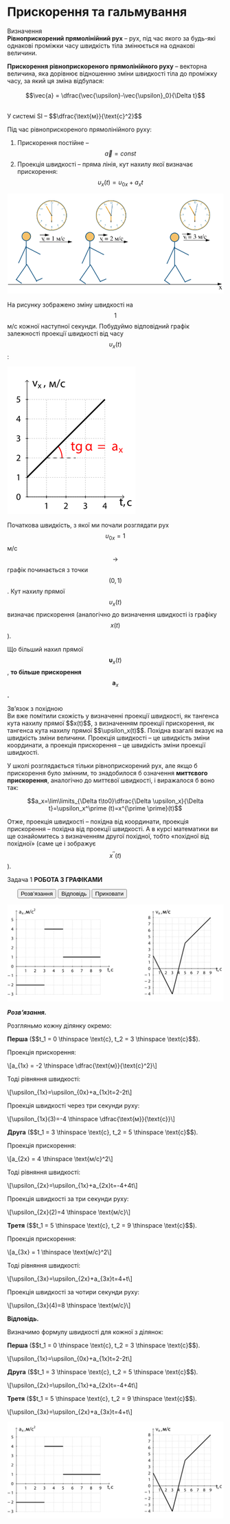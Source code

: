 # Прискорення та гальмування

<div class="eoz-wrap">
<span class="eoz">Визначення</span>
<div class="eoz-text">
<b>Рівноприскорений прямолінійний рух</b> – рух, під час якого за будь-які однакові проміжки часу швидкість тіла змінюється на однакові величини.
<p></p>
<b>Прискорення рівноприскореного прямолінійного руху</b> – векторна величина, яка дорівнює відношенню зміни швидкості тіла до проміжку часу, за який ця зміна відбулася:
<br>
<br>

<div align="center">$$\vec{a} = \dfrac{\vec{\upsilon}-\vec{\upsilon}_0}{\Delta t}$$</div><br>


<p><span class="p1">У системі SI</span> – $$\dfrac{\text{м}}{\text{с}^2}$$</p>

</div>
</div>

Під час рівноприскореного прямолінійного руху:
1. Прискорення постійне – $$\vec{a}=const$$
2. Проекція швидкості – пряма лінія, кут нахилу якої визначає прискорення: 
$$\upsilon_x(t)=\upsilon_{0x}+a_xt$$

<img class="image"  src="/images/chapter_2/3.svg" />

На рисунку зображено зміну швидкості на $$1$$ м/с кожної наступної секунди. Побудуймо відповідний графік залежності проекції швидкості від часу $$\upsilon_x(t)$$:

<img class="image"  src="/images/chapter_2/4.svg" />

Початкова швидкість, з якої ми почали розглядати рух $$\upsilon_{0x}= 1$$ м/с $$\rightarrow$$ графік починається з точки $$(0,1)$$. Кут нахилу прямої $$\upsilon_x(t)$$ визначає прискорення (аналогічно до визначення швидкості із графіку $$x(t)$$).

<span class="p1">Що більший нахил прямої</span> $$\boldsymbol \upsilon_x(t)$$, <b>то більше прискорення</b> $$\boldsymbol a_x$$<b>.</b>


<div class="add-wrap">
<span class="add">Зв’язок з похідною</span>
<div class="add-text">
Ви вже помітили схожість у визначенні проекції швидкості, як тангенса кута нахилу прямої $$x(t)$$, з визначенням проекції прискорення, як тангенса кута нахилу прямої $$\upsilon_x(t)$$. Похідна взагалі вказує на швидкість зміни величини. Проекція швидкості – це швидкість зміни координати, а проекція прискорення – це швидкість зміни проекції швидкості.

У школі розглядається тільки рівноприскорений рух, але якщо б прискорення було змінним, то знадобилося б означення <b>миттєвого прискорення</b>, аналогічно до миттєвої швидкості, і виражалося б воно так:

$$a_x=\lim\limits_{\Delta t\to0}\dfrac{\Delta \upsilon_x}{\Delta t}=\upsilon_x^\prime (t)=x^{\prime \prime}(t)$$

Отже, проекція швидкості – похідна від координати, проекція прискорення – похідна від проекції швидкості. А в курсі математики ви ще ознайомитесь з визначенням другої похідної, тобто «похідної від похідної» (саме це і зображує $$x^{\prime \prime}(t)$$).
</div>
</div>

<div class="space">
<div class="task-wrap">
<span class="task">Задача 1</span> <b>РОБОТА З ГРАФІКАМИ</b>
<div class="task-text">

<p>
<ul class="nav-tab" id="mytab">
<button class="btn" data-target="#decision" data-toggle="pill">Розв’язання</button>
<button class="btn" data-target="#answer" data-toggle="pill">Вiдповiдь</button>
<button class="btn" data-target="#hide" data-toggle="pill">Приховати</button>
</ul>
<div id="mytab" class="tab-content">
  <div class="tab-pane" id="decision">
<p><img class="image"  src="/images/chapter_2/5.svg" /></p>
<p><b><i>Розв’язання.</i> </b> </p>
<p> Розгляньмо кожну ділянку окремо: </p>
<p></p>
<p><b>Перша</b> ($$t_1 = 0 \thinspace \text{c}, t_2 = 3 \thinspace \text{c}$$).</p>
<p>Проекція прискорення:</p>

<p>\[a_{1x} = -2 \thinspace \dfrac{\text{м}}{\text{c}^2}\]</p>

<p>Тоді рівняння швидкості:</p>

<p>\[\upsilon_{1x}=\upsilon_{0x}+a_{1x}t=2-2t\]</p>

<p>Проекція швидкості через три секунди руху:</p>

<p>\[\upsilon_{1x}(3)=-4 \thinspace \dfrac{\text{м}}{\text{c}}\]</p>

<p><b>Друга</b> ($$t_1 = 3 \thinspace \text{c}, t_2 = 5 \thinspace \text{c}$$).</p>
<p>Проекція прискорення:</p>

<p>\[a_{2x} = 4 \thinspace \text{м/c}^2\]</p>

<p>Тоді рівняння швидкості:</p>

<p>\[\upsilon_{2x}=\upsilon_{1x}+a_{2x}t=-4+4t\]</p>

<p>Проекція швидкості за три секунди руху:</p>

<p>\[\upsilon_{2x}(2)=4 \thinspace \text{м/c}\]</p>

<p><b>Третя</b> ($$t_1 = 5 \thinspace \text{c}, t_2 = 9 \thinspace \text{c}$$).</p>

<p>Проекція прискорення:</p>

<p>\[a_{3x} = 1 \thinspace \text{м/c}^2\]</p>

<p>Тоді рівняння швидкості:</p>

<p>\[\upsilon_{3x}=\upsilon_{2x}+a_{3x}t=4+t\]</p>

<p>Проекція швидкості за чотири секунди руху:</p>

<p>\[\upsilon_{3x}(4)=8 \thinspace \text{м/c}\]</p>
  </div>
  <div class="tab-pane" id="answer"><p><b>Вiдповiдь.</b></p>
<p>Визначимо формулу швидкості для кожної з ділянок: </p>
<p><b>Перша</b> ($$t_1 = 0 \thinspace \text{c}, t_2 = 3 \thinspace \text{c}$$).</p>
<p>\[\upsilon_{1x}=\upsilon_{0x}+a_{1x}t=2-2t\]</p>
<p><b>Друга</b> ($$t_1 = 3 \thinspace \text{c}, t_2 = 5 \thinspace \text{c}$$).</p>
<p>\[\upsilon_{2x}=\upsilon_{1x}+a_{2x}t=-4+4t\]</p>
<p><b>Третя</b> ($$t_1 = 5 \thinspace \text{c}, t_2 = 9 \thinspace \text{c}$$).</p>
<p>\[\upsilon_{3x}=\upsilon_{2x}+a_{3x}t=4+t\]</p>
<p><img class="image"  src="/images/chapter_2/5.svg" /></p>
  </div>
  <div class="tab-pane" id="hide"></div>
</div>
</p>
</div>
</div>
</div>
<div class="space"></div>

